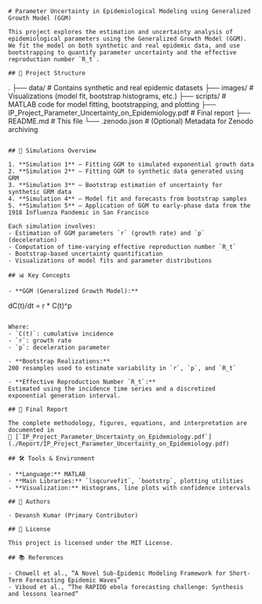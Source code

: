
```
# Parameter Uncertainty in Epidemiological Modeling using Generalized Growth Model (GGM)

This project explores the estimation and uncertainty analysis of epidemiological parameters using the Generalized Growth Model (GGM). We fit the model on both synthetic and real epidemic data, and use bootstrapping to quantify parameter uncertainty and the effective reproduction number `R_t`.

## 📁 Project Structure

```

.
├── data/                             # Contains synthetic and real epidemic datasets
├── images/                           # Visualizations (model fit, bootstrap histograms, etc.)
├── scripts/                          # MATLAB code for model fitting, bootstrapping, and plotting
├── IP\_Project\_Parameter\_Uncertainty\_on\_Epidemiology.pdf  # Final report
├── README.md                         # This file
└── .zenodo.json                      # (Optional) Metadata for Zenodo archiving

```

## 📌 Simulations Overview

1. **Simulation 1** – Fitting GGM to simulated exponential growth data  
2. **Simulation 2** – Fitting GGM to synthetic data generated using GRM  
3. **Simulation 3** – Bootstrap estimation of uncertainty for synthetic GRM data  
4. **Simulation 4** – Model fit and forecasts from bootstrap samples  
5. **Simulation 5** – Application of GGM to early-phase data from the 1918 Influenza Pandemic in San Francisco

Each simulation involves:
- Estimation of GGM parameters `r` (growth rate) and `p` (deceleration)
- Computation of time-varying effective reproduction number `R_t`
- Bootstrap-based uncertainty quantification
- Visualizations of model fits and parameter distributions

## 📊 Key Concepts

- **GGM (Generalized Growth Model):**

```

dC(t)/dt = r \* C(t)^p

```

Where:
- `C(t)`: cumulative incidence  
- `r`: growth rate  
- `p`: deceleration parameter

- **Bootstrap Realizations:**  
200 resamples used to estimate variability in `r`, `p`, and `R_t`

- **Effective Reproduction Number `R_t`:**  
Estimated using the incidence time series and a discretized exponential generation interval.

## 📄 Final Report

The complete methodology, figures, equations, and interpretation are documented in  
📌 [`IP_Project_Parameter_Uncertainty_on_Epidemiology.pdf`](./Report/IP_Project_Parameter_Uncertainty_on_Epidemiology.pdf)

## 🛠 Tools & Environment

- **Language:** MATLAB  
- **Main Libraries:** `lsqcurvefit`, `bootstrp`, plotting utilities  
- **Visualization:** Histograms, line plots with confidence intervals

## 🧠 Authors

- Devansh Kumar (Primary Contributor)

## 📜 License

This project is licensed under the MIT License.

## 📚 References

- Chowell et al., “A Novel Sub-Epidemic Modeling Framework for Short-Term Forecasting Epidemic Waves”  
- Viboud et al., “The RAPIDD ebola forecasting challenge: Synthesis and lessons learned”
```
